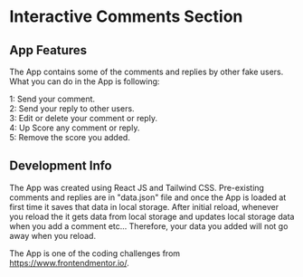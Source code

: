 # Interactive Comments Section

## App Features

The App contains some of the comments and replies by other fake users. What you can do in the App is following: 

1: Send your comment. </br>
2: Send your reply to other users. </br>
3: Edit or delete your comment or reply. </br>
4: Up Score any comment or reply. </br>
5: Remove the score you added.


## Development Info

The App was created using React JS and Tailwind CSS. Pre-existing comments and replies are in "data.json" file and once the App is loaded at first time it saves that data in local storage. After initial reload, whenever you reload the it gets data from local storage and updates local storage data when you add a comment etc... Therefore, your data you added will not go away when you reload. 



The App is one of the coding challenges from https://www.frontendmentor.io/.
